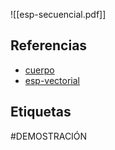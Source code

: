 ![[esp-secuencial.pdf]]

## Referencias
- [cuerpo](./cuerpo.md)
- [esp-vectorial](./esp-vectorial.md)

## Etiquetas
#DEMOSTRACIÓN 
